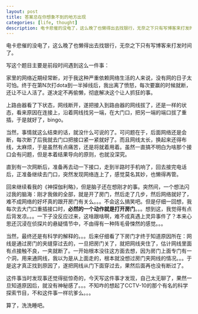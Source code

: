 ```yaml
---
layout: post
title: 答案总在你想象不到的地方出现
categories: [life, thought]
description: 电卡悲催的没电了，这么晚了也懒得出去找银行，无奈之下只有写博客来打发时间了。写这个题目主要是前段时间遇到这么一件事：家里的网络近期经常断，对于我这种严重依赖网络生活的人来说，没有网的日子太可怕。终于在第N次打dota到一半掉线后，我出离了愤怒，每次要赢的时候就断，还让不让人活了。遂决定不再偷懒，彻底解决这个让人抓狂的事
---
```


电卡悲催的没电了，这么晚了也懒得出去找银行，无奈之下只有写博客来打发时间了。

写这个题目主要是前段时间遇到这么一件事：

家里的网络近期经常断，对于我这种严重依赖网络生活的人来说，没有网的日子太可怕。终于在第N次打dota到一半掉线后，我出离了愤怒，每次要赢的时候就断，还让不让人活了。遂决定不再偷懒，彻底解决这个让人抓狂的事。

上路由器看了下状态，网线断开，遂把接入到路由器的网线拔了，还是一样的状态，看来原因在连接上，沿着网线找另一端，在大门口，把另一端的端口拔了重插，于是就好了，bingo。

当然，事情就这么结束的话，就没什么可说的了。可问题在于，后面网络还是会断，每次断了后我就去门口把接口紧一紧就好了。而且网线太长，换起来还得布线，太麻烦，于是虽然有点痛苦，还是将就着用着。虽然一直搞不明白为啥那个接口会有问题，但是本着结果导向的原则，也就没深究。

直到有一次网断后，准备再去动一下接口，走到半路时手机响了，回去接完电话后，正准备继续去门口，突然发现网络连上了，感觉莫名其妙，也懒得再管。

回来继续看我的《神探伽利略》，但是脑子还在想刚才的事。突然间，一个想法闪过我的脑海：刚才我做的全部，就是开了房门，然后走了几步，然后网络就好了，难不成网络的好坏真的跟开房门有关么。。。不会这么搞笑吧。但是仔细一回想，我每次去大门口重插接口时，__必然的一个动作就是打开房门__。。。想到这，我觉得有点后背发凉。。。一下子没反应过来，这啥跟啥啊，难不成真遇上灵异事件了？本来心思还沉浸在侦探片的悬疑情节中，不由得有一种阵毛骨悚然的感觉。。。

当然，最终还是有科学的解释的。。。后来仔细看了下房门才终于知道原因所在：网线是通过房门的夹缝穿过去的，一旦把房门关了，就把网线夹住了，估计网线里面有点接触不良，一夹就断了。一开始根本没往这方面去想，因为房门上面专门有一个洞，用来通网线，我以为是从上面走的，根本就没想过房门夹网线的情况。。。于是这才真正找到原因了，遂把网线从门下面穿过去，果然后面再也没有断过了。

这件事当时发现事还觉得挺惊奇的，今天写这件事才发现，自己太无聊了，果然一旦知道原因后，就没有神秘感了。。。不知咋的想起了CCTV-10的那个有名的科学探索节目，不和这件事一样坑爹么。。。

算了，洗洗睡吧。

